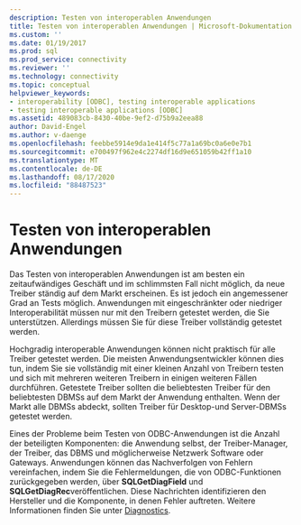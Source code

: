 ```yaml
---
description: Testen von interoperablen Anwendungen
title: Testen von interoperablen Anwendungen | Microsoft-Dokumentation
ms.custom: ''
ms.date: 01/19/2017
ms.prod: sql
ms.prod_service: connectivity
ms.reviewer: ''
ms.technology: connectivity
ms.topic: conceptual
helpviewer_keywords:
- interoperability [ODBC], testing interoperable applications
- testing interoperable applications [ODBC]
ms.assetid: 489083cb-8430-40be-9ef2-d75b9a2eea88
author: David-Engel
ms.author: v-daenge
ms.openlocfilehash: feebbe5914e9da1e414f5c77a1a69bc0a6e0e7b1
ms.sourcegitcommit: e700497f962e4c2274df16d9e651059b42ff1a10
ms.translationtype: MT
ms.contentlocale: de-DE
ms.lasthandoff: 08/17/2020
ms.locfileid: "88487523"
---
```

# <a name="testing-interoperable-applications"></a>Testen von interoperablen Anwendungen
Das Testen von interoperablen Anwendungen ist am besten ein zeitaufwändiges Geschäft und im schlimmsten Fall nicht möglich, da neue Treiber ständig auf dem Markt erscheinen. Es ist jedoch ein angemessener Grad an Tests möglich. Anwendungen mit eingeschränkter oder niedriger Interoperabilität müssen nur mit den Treibern getestet werden, die Sie unterstützen. Allerdings müssen Sie für diese Treiber vollständig getestet werden.  
  
 Hochgradig interoperable Anwendungen können nicht praktisch für alle Treiber getestet werden. Die meisten Anwendungsentwickler können dies tun, indem Sie sie vollständig mit einer kleinen Anzahl von Treibern testen und sich mit mehreren weiteren Treibern in einigen weiteren Fällen durchführen. Getestete Treiber sollten die beliebtesten Treiber für den beliebtesten DBMSs auf dem Markt der Anwendung enthalten. Wenn der Markt alle DBMSs abdeckt, sollten Treiber für Desktop-und Server-DBMSs getestet werden.  
  
 Eines der Probleme beim Testen von ODBC-Anwendungen ist die Anzahl der beteiligten Komponenten: die Anwendung selbst, der Treiber-Manager, der Treiber, das DBMS und möglicherweise Netzwerk Software oder Gateways. Anwendungen können das Nachverfolgen von Fehlern vereinfachen, indem Sie die Fehlermeldungen, die von ODBC-Funktionen zurückgegeben werden, über **SQLGetDiagField** und **SQLGetDiagRec**veröffentlichen. Diese Nachrichten identifizieren den Hersteller und die Komponente, in denen Fehler auftreten. Weitere Informationen finden Sie unter [Diagnostics](../../../odbc/reference/develop-app/diagnostics.md).
